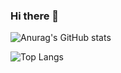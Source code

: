 ### Hi there 👋

![Anurag's GitHub stats](https://github-readme-stats.vercel.app/api?username=Mrooze-zeng)


![Top Langs](https://github-readme-stats.vercel.app/api/top-langs/?username=Mrooze-zeng&layout=compact)




<!--
**Mrooze-zeng/Mrooze-zeng** is a ✨ _special_ ✨ repository because its `README.md` (this file) appears on your GitHub profile.

Here are some ideas to get you started:

- 🔭 I’m currently working on ...
- 🌱 I’m currently learning ...
- 👯 I’m looking to collaborate on ...
- 🤔 I’m looking for help with ...
- 💬 Ask me about ...
- 📫 How to reach me: ...
- 😄 Pronouns: ...
- ⚡ Fun fact: ...
-->
